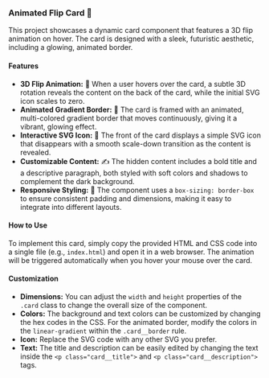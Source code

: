 ### **Animated Flip Card** 🤩

This project showcases a dynamic card component that features a 3D flip animation on hover. The card is designed with a sleek, futuristic aesthetic, including a glowing, animated border.

#### Features
* **3D Flip Animation:** 🔄 When a user hovers over the card, a subtle 3D rotation reveals the content on the back of the card, while the initial SVG icon scales to zero.
* **Animated Gradient Border:** 🌈 The card is framed with an animated, multi-colored gradient border that moves continuously, giving it a vibrant, glowing effect.
* **Interactive SVG Icon:** 🚀 The front of the card displays a simple SVG icon that disappears with a smooth scale-down transition as the content is revealed.
* **Customizable Content:** ✍️ The hidden content includes a bold title and a descriptive paragraph, both styled with soft colors and shadows to complement the dark background.
* **Responsive Styling:** 📱 The component uses a `box-sizing: border-box` to ensure consistent padding and dimensions, making it easy to integrate into different layouts.

#### How to Use
To implement this card, simply copy the provided HTML and CSS code into a single file (e.g., `index.html`) and open it in a web browser. The animation will be triggered automatically when you hover your mouse over the card.

#### Customization
* **Dimensions:** You can adjust the `width` and `height` properties of the `.card` class to change the overall size of the component.
* **Colors:** The background and text colors can be customized by changing the hex codes in the CSS. For the animated border, modify the colors in the `linear-gradient` within the `.card__border` rule.
* **Icon:** Replace the SVG code with any other SVG you prefer.
* **Text:** The title and description can be easily edited by changing the text inside the `<p class="card__title">` and `<p class="card__description">` tags.
